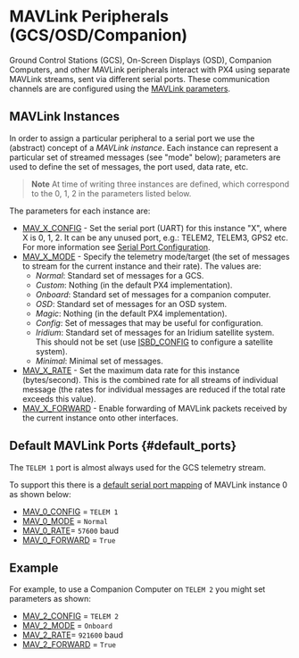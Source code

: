 # MAVLink Peripherals (GCS/OSD/Companion)

Ground Control Stations (GCS), On-Screen Displays (OSD), Companion Computers, and other MAVLink peripherals interact with PX4 using separate MAVLink streams, sent via different serial ports.
These communication channels are are configured using the [MAVLink parameters](../advanced_config/parameter_reference.md#mavlink).

## MAVLink Instances

In order to assign a particular peripheral to a serial port we use the (abstract) concept of a *MAVLink instance*. 
Each instance can represent a particular set of streamed messages (see "mode" below); parameters are used to define the set of messages, the port used, data rate, etc.

> **Note** At time of writing three instances are defined, which correspond to the 0, 1, 2 in the parameters listed below.

The parameters for each instance are:
- [MAV_X_CONFIG](../advanced_config/parameter_reference.md#MAV_0_CONFIG) - Set the serial port (UART) for this instance "X", where X is 0, 1, 2. 
  It can be any unused port, e.g.: TELEM2, TELEM3, GPS2 etc. For more information see [Serial Port Configuration](../peripherals/serial_configuration.md).
- [MAV_X_MODE](../advanced_config/parameter_reference.md#MAV_0_MODE) - Specify the telemetry mode/target (the set of messages to stream for the current instance and their rate).
  The values are:
  - *Normal*: Standard set of messages for a GCS.
  - *Custom*: Nothing (in the default PX4 implementation).
  - *Onboard*: Standard set of messages for a companion computer.
  - *OSD*: Standard set of messages for an OSD system.
  - *Magic*: Nothing (in the default PX4 implementation).
  - *Config*: Set of messages that may be useful for configuration.
  - *Iridium*: Standard set of messages for an Iridium satellite system. This should not be set (use [ISBD_CONFIG](../advanced_features/satcom_roadblock.md) to configure a satellite system).
  - *Minimal*: Minimal set of messages.
- [MAV_X_RATE](../advanced_config/parameter_reference.md#MAV_0_MODE) - Set the maximum data rate for this instance (bytes/second). 
  This is the combined rate for all streams of individual message (the rates for individual messages are reduced if the total rate exceeds this value).
- [MAV_X_FORWARD](../advanced_config/parameter_reference.md#MAV_0_FORWARD) - Enable forwarding of MAVLink packets received by the current instance onto other interfaces.

## Default MAVLink Ports {#default_ports}

The `TELEM 1` port is almost always used for the GCS telemetry stream.

To support this there is a [default serial port mapping](../peripherals/serial_configuration.md#default_port_mapping) of MAVLink instance 0 as shown below:
- [MAV_0_CONFIG](../advanced_config/parameter_reference.md#MAV_0_CONFIG) = `TELEM 1`
- [MAV_0_MODE](../advanced_config/parameter_reference.md#MAV_0_MODE) = `Normal`
- [MAV_0_RATE](../advanced_config/parameter_reference.md#MAV_0_RATE)= `57600` baud
- [MAV_0_FORWARD](../advanced_config/parameter_reference.md#MAV_0_FORWARD) = `True`

## Example

For example, to use a Companion Computer on `TELEM 2` you might set parameters as shown:
- [MAV_2_CONFIG](../advanced_config/parameter_reference.md#MAV_2_CONFIG) = `TELEM 2`
- [MAV_2_MODE](../advanced_config/parameter_reference.md#MAV_2_MODE) = `Onboard`
- [MAV_2_RATE](../advanced_config/parameter_reference.md#MAV_2_RATE)= `921600` baud
- [MAV_2_FORWARD](../advanced_config/parameter_reference.md#MAV_2_FORWARD) = `True`
